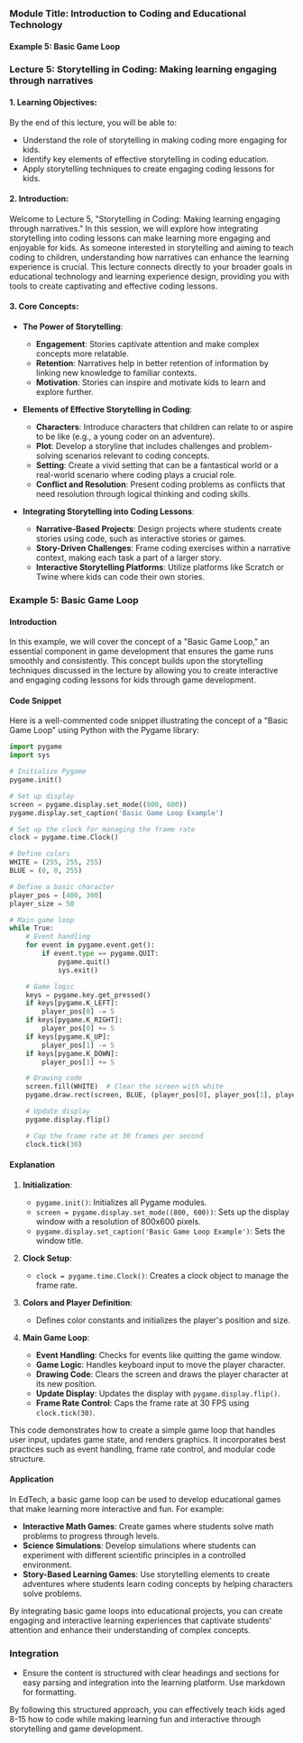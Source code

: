 ### Module Title: Introduction to Coding and Educational Technology ###

#### Example 5: Basic Game Loop

### Lecture 5: Storytelling in Coding: Making learning engaging through narratives

#### 1. Learning Objectives:
By the end of this lecture, you will be able to:
- Understand the role of storytelling in making coding more engaging for kids.
- Identify key elements of effective storytelling in coding education.
- Apply storytelling techniques to create engaging coding lessons for kids.

#### 2. Introduction:
Welcome to Lecture 5, "Storytelling in Coding: Making learning engaging through narratives." In this session, we will explore how integrating storytelling into coding lessons can make learning more engaging and enjoyable for kids. As someone interested in storytelling and aiming to teach coding to children, understanding how narratives can enhance the learning experience is crucial. This lecture connects directly to your broader goals in educational technology and learning experience design, providing you with tools to create captivating and effective coding lessons.

#### 3. Core Concepts:
- **The Power of Storytelling**:
  - **Engagement**: Stories captivate attention and make complex concepts more relatable.
  - **Retention**: Narratives help in better retention of information by linking new knowledge to familiar contexts.
  - **Motivation**: Stories can inspire and motivate kids to learn and explore further.

- **Elements of Effective Storytelling in Coding**:
  - **Characters**: Introduce characters that children can relate to or aspire to be like (e.g., a young coder on an adventure).
  - **Plot**: Develop a storyline that includes challenges and problem-solving scenarios relevant to coding concepts.
  - **Setting**: Create a vivid setting that can be a fantastical world or a real-world scenario where coding plays a crucial role.
  - **Conflict and Resolution**: Present coding problems as conflicts that need resolution through logical thinking and coding skills.

- **Integrating Storytelling into Coding Lessons**:
  - **Narrative-Based Projects**: Design projects where students create stories using code, such as interactive stories or games.
  - **Story-Driven Challenges**: Frame coding exercises within a narrative context, making each task a part of a larger story.
  - **Interactive Storytelling Platforms**: Utilize platforms like Scratch or Twine where kids can code their own stories.

### Example 5: Basic Game Loop

#### Introduction
In this example, we will cover the concept of a "Basic Game Loop," an essential component in game development that ensures the game runs smoothly and consistently. This concept builds upon the storytelling techniques discussed in the lecture by allowing you to create interactive and engaging coding lessons for kids through game development.

#### Code Snippet
Here is a well-commented code snippet illustrating the concept of a "Basic Game Loop" using Python with the Pygame library:

```python
import pygame
import sys

# Initialize Pygame
pygame.init()

# Set up display
screen = pygame.display.set_mode((800, 600))
pygame.display.set_caption('Basic Game Loop Example')

# Set up the clock for managing the frame rate
clock = pygame.time.Clock()

# Define colors
WHITE = (255, 255, 255)
BLUE = (0, 0, 255)

# Define a basic character
player_pos = [400, 300]
player_size = 50

# Main game loop
while True:
    # Event handling
    for event in pygame.event.get():
        if event.type == pygame.QUIT:
            pygame.quit()
            sys.exit()

    # Game logic
    keys = pygame.key.get_pressed()
    if keys[pygame.K_LEFT]:
        player_pos[0] -= 5
    if keys[pygame.K_RIGHT]:
        player_pos[0] += 5
    if keys[pygame.K_UP]:
        player_pos[1] -= 5
    if keys[pygame.K_DOWN]:
        player_pos[1] += 5

    # Drawing code
    screen.fill(WHITE)  # Clear the screen with white
    pygame.draw.rect(screen, BLUE, (player_pos[0], player_pos[1], player_size, player_size))

    # Update display
    pygame.display.flip()

    # Cap the frame rate at 30 frames per second
    clock.tick(30)
```

#### Explanation
1. **Initialization**:
   - `pygame.init()`: Initializes all Pygame modules.
   - `screen = pygame.display.set_mode((800, 600))`: Sets up the display window with a resolution of 800x600 pixels.
   - `pygame.display.set_caption('Basic Game Loop Example')`: Sets the window title.

2. **Clock Setup**:
   - `clock = pygame.time.Clock()`: Creates a clock object to manage the frame rate.

3. **Colors and Player Definition**:
   - Defines color constants and initializes the player's position and size.

4. **Main Game Loop**:
   - **Event Handling**: Checks for events like quitting the game window.
   - **Game Logic**: Handles keyboard input to move the player character.
   - **Drawing Code**: Clears the screen and draws the player character at its new position.
   - **Update Display**: Updates the display with `pygame.display.flip()`.
   - **Frame Rate Control**: Caps the frame rate at 30 FPS using `clock.tick(30)`.

This code demonstrates how to create a simple game loop that handles user input, updates game state, and renders graphics. It incorporates best practices such as event handling, frame rate control, and modular code structure.

#### Application
In EdTech, a basic game loop can be used to develop educational games that make learning more interactive and fun. For example:

- **Interactive Math Games**: Create games where students solve math problems to progress through levels.
- **Science Simulations**: Develop simulations where students can experiment with different scientific principles in a controlled environment.
- **Story-Based Learning Games**: Use storytelling elements to create adventures where students learn coding concepts by helping characters solve problems.

By integrating basic game loops into educational projects, you can create engaging and interactive learning experiences that captivate students' attention and enhance their understanding of complex concepts.

### Integration ###
- Ensure the content is structured with clear headings and sections for easy parsing and integration into the learning platform. Use markdown for formatting.

By following this structured approach, you can effectively teach kids aged 8-15 how to code while making learning fun and interactive through storytelling and game development.